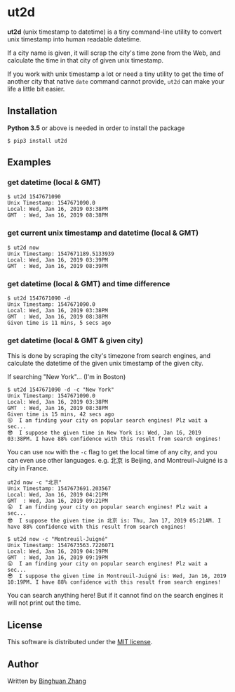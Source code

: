 # ut2d
__ut2d__ (unix timestamp to datetime) is a tiny command-line utility to convert unix timestamp into human readable datetime.

If a city name is given, it will scrap the city's time zone from the Web, and calculate the time in that city of given unix timestamp.

If you work with unix timestamp a lot or need a tiny utility to get the time of another city that native `date` command cannot provide, `ut2d` can make your life a little bit easier.

## Installation

__Python 3.5__ or above is needed in order to install the package

`$ pip3 install ut2d`

## Examples

### get datetime (local & GMT)
```console
$ ut2d 1547671090
Unix Timestamp: 1547671090.0
Local: Wed, Jan 16, 2019 03:38PM
GMT  : Wed, Jan 16, 2019 08:38PM
```

### get current unix timestamp and datetime (local & GMT)
```console
$ ut2d now
Unix Timestamp: 1547671189.5133939
Local: Wed, Jan 16, 2019 03:39PM
GMT  : Wed, Jan 16, 2019 08:39PM
```

### get datetime (local & GMT) and time difference
```console
$ ut2d 1547671090 -d
Unix Timestamp: 1547671090.0
Local: Wed, Jan 16, 2019 03:38PM
GMT  : Wed, Jan 16, 2019 08:38PM
Given time is 11 mins, 5 secs ago
```

### get datetime (local & GMT & given city)
This is done by scraping the city's timezone from search engines, and calculate the datetime of the given unix timestamp of the given city.

If searching "New York"... (I'm in Boston)
```console
$ ut2d 1547671090 -d -c "New York"
Unix Timestamp: 1547671090.0
Local: Wed, Jan 16, 2019 03:38PM
GMT  : Wed, Jan 16, 2019 08:38PM
Given time is 15 mins, 42 secs ago
😛  I am finding your city on popular search engines! Plz wait a sec...
😎  I suppose the given time in New York is: Wed, Jan 16, 2019 03:38PM. I have 88% confidence with this result from search engines!
```

You can use `now` with the `-c` flag to get the local time of any city, and you can even use other languages. e.g. 北京 is Beijing, and Montreuil-Juigné is a city in France.
```console
ut2d now -c "北京"
Unix Timestamp: 1547673691.203567
Local: Wed, Jan 16, 2019 04:21PM
GMT  : Wed, Jan 16, 2019 09:21PM
😛  I am finding your city on popular search engines! Plz wait a sec...
😎  I suppose the given time in 北京 is: Thu, Jan 17, 2019 05:21AM. I have 88% confidence with this result from search engines!

$ ut2d now -c "Montreuil-Juigné"
Unix Timestamp: 1547673563.7226071
Local: Wed, Jan 16, 2019 04:19PM
GMT  : Wed, Jan 16, 2019 09:19PM
😛  I am finding your city on popular search engines! Plz wait a sec...
😎  I suppose the given time in Montreuil-Juigné is: Wed, Jan 16, 2019 10:19PM. I have 88% confidence with this result from search engines!
```

You can search anything here! But if it cannot find on the search engines it will not print out the time.

## License

This software is distributed under the [MIT license](https://raw.github.com/soimort/you-get/master/LICENSE.txt).

## Author

Written by [Binghuan Zhang](https://github.com/estepona)
